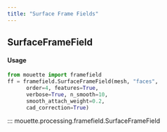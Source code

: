 ```yaml
---
title: "Surface Frame Fields"
---
```


## SurfaceFrameField

#### Usage
```python
from mouette import framefield
ff = framefield.SurfaceFrameField(mesh, "faces", 
      order=4, features=True, 
      verbose=True, n_smooth=10, 
      smooth_attach_weight=0.2, 
      cad_correction=True)
```

::: mouette.processing.framefield.SurfaceFrameField